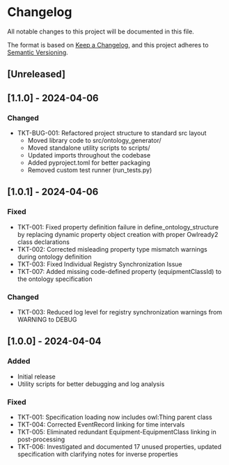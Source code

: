 # Changelog
All notable changes to this project will be documented in this file.

The format is based on [Keep a Changelog](https://keepachangelog.com/en/1.0.0/),
and this project adheres to [Semantic Versioning](https://semver.org/spec/v2.0.0.html).

## [Unreleased]

## [1.1.0] - 2024-04-06
### Changed
- TKT-BUG-001: Refactored project structure to standard src layout
  - Moved library code to src/ontology_generator/
  - Moved standalone utility scripts to scripts/
  - Updated imports throughout the codebase
  - Added pyproject.toml for better packaging
  - Removed custom test runner (run_tests.py)

## [1.0.1] - 2024-04-06
### Fixed
- TKT-001: Fixed property definition failure in define_ontology_structure by replacing dynamic property object creation with proper Owlready2 class declarations
- TKT-002: Corrected misleading property type mismatch warnings during ontology definition
- TKT-003: Fixed Individual Registry Synchronization Issue
- TKT-007: Added missing code-defined property (equipmentClassId) to the ontology specification

### Changed
- TKT-003: Reduced log level for registry synchronization warnings from WARNING to DEBUG

## [1.0.0] - 2024-04-04
### Added
- Initial release
- Utility scripts for better debugging and log analysis

### Fixed
- TKT-001: Specification loading now includes owl:Thing parent class
- TKT-004: Corrected EventRecord linking for time intervals
- TKT-005: Eliminated redundant Equipment-EquipmentClass linking in post-processing
- TKT-006: Investigated and documented 17 unused properties, updated specification with clarifying notes for inverse properties 
